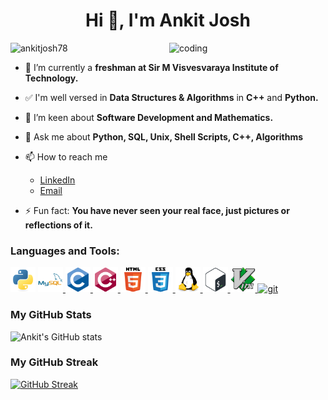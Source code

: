 <h1 align="center">Hi 👋, I'm Ankit Josh</h1>
<img align="right" alt="coding" width="250" src="https://media.giphy.com/media/PiQejEf31116URju4V/source.gif">

<p align="left"> <img src="https://komarev.com/ghpvc/?username=ankitjosh78&label=Profile%20views&color=0e75b6&style=flat" alt="ankitjosh78" /> </p>

- 🔭 I’m currently a **freshman at Sir M Visvesvaraya Institute of Technology.**

- ✅ I'm well versed in **Data Structures & Algorithms** in **C++** and **Python.**

- 👯 I’m keen about **Software Development and Mathematics.**

- 💬 Ask me about **Python, SQL, Unix, Shell Scripts, C++, Algorithms**

- 📫 How to reach me 
  - [LinkedIn](https://in.linkedin.com/in/ankitjosh78)
  - [Email](mailto:ankitjosh78@protonmail.com) 

- ⚡ Fun fact: **You have never seen your real face, just pictures or reflections of it.**
<h3 align="left">Languages and Tools:</h3>
<p align="left"><a href="https://www.python.org" target="_blank"> <img src="https://raw.githubusercontent.com/devicons/devicon/master/icons/python/python-original.svg" alt="python" width="40" height="40"/></a> <a href="https://www.mysql.com/" target="_blank"> <img src="https://raw.githubusercontent.com/devicons/devicon/master/icons/mysql/mysql-original-wordmark.svg" alt="mysql" width="40" height="40"/> </a><a href="https://www.cprogramming.com/" target="_blank"> <img src="https://raw.githubusercontent.com/devicons/devicon/master/icons/c/c-original.svg" alt="c" width="40" height="40"/> </a> <a href="https://www.cplusplus.com/" target="_blank"> <img src="https://raw.githubusercontent.com/devicons/devicon/master/icons/cplusplus/cplusplus-original.svg" alt="cplusplus" width="40" height="40"/></a><a href="https://developer.mozilla.org/en-US/docs/Web/HTML" target="_blank"> <img src="https://raw.githubusercontent.com/devicons/devicon/master/icons/html5/html5-original-wordmark.svg" alt="html5" width="40" height="40"/> </a><a href="https://developer.mozilla.org/en-US/docs/Web/CSS" target="_blank"> <img src="https://raw.githubusercontent.com/devicons/devicon/master/icons/css3/css3-original-wordmark.svg" alt="css3" width="40" height="40"/> </a><a href="https://www.linux.org/" target="_blank"> <img src="https://github.com/devicons/devicon/blob/master/icons/linux/linux-original.svg" alt="linux" width="40" height="40"/> </a><a href="https://www.gnu.org/software/bash/" target="_blank"> <img src="https://github.com/devicons/devicon/blob/master/icons/bash/bash-original.svg" alt="linux" width="40" height="40"/> </a> <a href="https://www.vim.org/" target="_blank"> <img src="https://github.com/devicons/devicon/blob/master/icons/vim/vim-original.svg" alt="bash" width="40" height="40"/></a><a href="https://git-scm.com/" target="_blank"> <img src="https://www.vectorlogo.zone/logos/git-scm/git-scm-icon.svg" alt="git" width="40" height="40"/></a></p>

### My GitHub Stats
![Ankit's GitHub stats](https://github-readme-stats.vercel.app/api?username=ankitjosh78&show_icons=true&theme=gruvbox)

### My GitHub Streak
[![GitHub Streak](https://github-readme-streak-stats.herokuapp.com/?user=ankitjosh78&theme=gruvbox)](https://github.com/DenverCoder1/github-readme-streak-stats)
